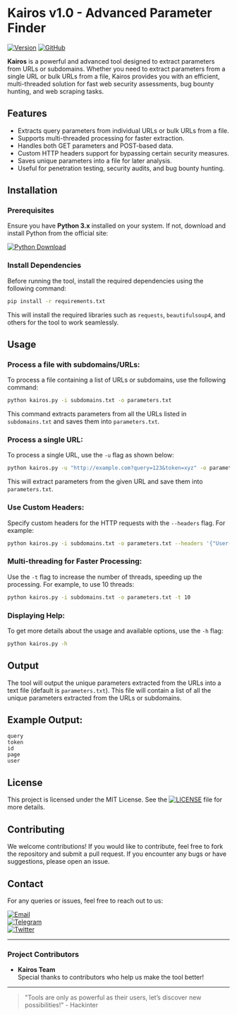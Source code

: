 # Kairos v1.0 - Advanced Parameter Finder
[![Version](https://img.shields.io/badge/Version-1.0.0-blue.svg)](https://github.com/hackinter/Archer/releases)
[![GitHub](https://img.shields.io/badge/GITHUB-HACKINTER-red.svg)](https://github.com/hackinter)

**Kairos** is a powerful and advanced tool designed to extract parameters from URLs or subdomains. Whether you need to extract parameters from a single URL or bulk URLs from a file, Kairos provides you with an efficient, multi-threaded solution for fast web security assessments, bug bounty hunting, and web scraping tasks.

## Features

- Extracts query parameters from individual URLs or bulk URLs from a file.
- Supports multi-threaded processing for faster extraction.
- Handles both GET parameters and POST-based data.
- Custom HTTP headers support for bypassing certain security measures.
- Saves unique parameters into a file for later analysis.
- Useful for penetration testing, security audits, and bug bounty hunting.

## Installation

### Prerequisites
Ensure you have **Python 3.x** installed on your system. If not, download and install Python from the official site:

[![Python Download](https://img.shields.io/badge/PYTHON-DOWNLOAD-blue.svg)](https://www.python.org/downloads/)

### Install Dependencies
Before running the tool, install the required dependencies using the following command:

```bash
pip install -r requirements.txt
```

This will install the required libraries such as `requests`, `beautifulsoup4`, and others for the tool to work seamlessly.

## Usage

### Process a file with subdomains/URLs:
To process a file containing a list of URLs or subdomains, use the following command:

```bash
python kairos.py -i subdomains.txt -o parameters.txt
```

This command extracts parameters from all the URLs listed in `subdomains.txt` and saves them into `parameters.txt`.

### Process a single URL:
To process a single URL, use the `-u` flag as shown below:

```bash
python kairos.py -u "http://example.com?query=123&token=xyz" -o parameters.txt
```

This will extract parameters from the given URL and save them into `parameters.txt`.

### Use Custom Headers:
Specify custom headers for the HTTP requests with the `--headers` flag. For example:

```bash
python kairos.py -i subdomains.txt -o parameters.txt --headers '{"User-Agent": "Mozilla/5.0"}'
```

### Multi-threading for Faster Processing:
Use the `-t` flag to increase the number of threads, speeding up the processing. For example, to use 10 threads:

```bash
python kairos.py -i subdomains.txt -o parameters.txt -t 10
```

### Displaying Help:
To get more details about the usage and available options, use the `-h` flag:

```bash
python kairos.py -h
```

## Output
The tool will output the unique parameters extracted from the URLs into a text file (default is `parameters.txt`). This file will contain a list of all the unique parameters extracted from the URLs or subdomains.

## Example Output:
```
query
token
id
page
user
```

## License
This project is licensed under the MIT License. See the [![LICENSE](https://img.shields.io/badge/LICENSE-gry.svg)](https://github.com/hackinter/kairos//blob/main/LICENSE) file for more details.

## Contributing
We welcome contributions! If you would like to contribute, feel free to fork the repository and submit a pull request. If you encounter any bugs or have suggestions, please open an issue.

## Contact
For any queries or issues, feel free to reach out to us:

[![Email](https://img.shields.io/badge/HACKINTER-MAIL-red.svg)](mailto:ceh.ec.counselor147@gmail.com)  
[![Telegram](https://img.shields.io/badge/HACKINTER-T.ME-blue.svg)](https://t.me/chat_with_hackinter_bot)  
[![Twitter](https://img.shields.io/badge/HACKINTER-TWITTER-gry.svg)](https://x.com/_anonix_z)

---

### Project Contributors

- **Kairos Team**  
  Special thanks to contributors who help us make the tool better!

---
> "Tools are only as powerful as their users, let’s discover new possibilities!" - Hackinter
